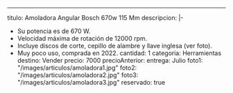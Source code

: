 ---
titulo: Amoladora Angular Bosch 670w 115 Mm
descripcion: |-
  - Su potencia es de 670 W.
  - Velocidad máxima de rotación de 12000 rpm.
  - Incluye discos de corte, cepillo de alambre y llave inglesa (ver foto).
  - Muy poco uso, comprada en 2022.
cantidad: 1
categoria: Herramientas
destino: Vender
precio: 7000
precioAnterior:
entrega: Julio
foto1: "/images/articulos/amoladora1.jpg"
foto2: "/images/articulos/amoladora2.jpg"
foto3: "/images/articulos/amoladora3.jpg"
reservado: true
